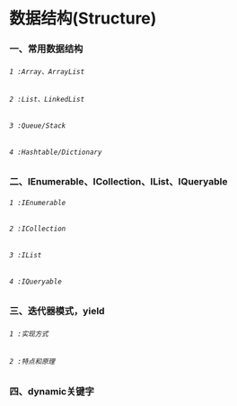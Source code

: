 # 数据结构(Structure)

### 一、常用数据结构

###### `1 :Array、ArrayList`
###### `2 :List、LinkedList`
###### `3 :Queue/Stack`
###### `4 :Hashtable/Dictionary`

### 二、IEnumerable、ICollection、IList、IQueryable

###### `1 :IEnumerable`
###### `2 :ICollection`
###### `3 :IList`
###### `4 :IQueryable`

### 三、迭代器模式，yield

###### `1 :实现方式`
###### `2 :特点和原理`

### 四、dynamic关键字
